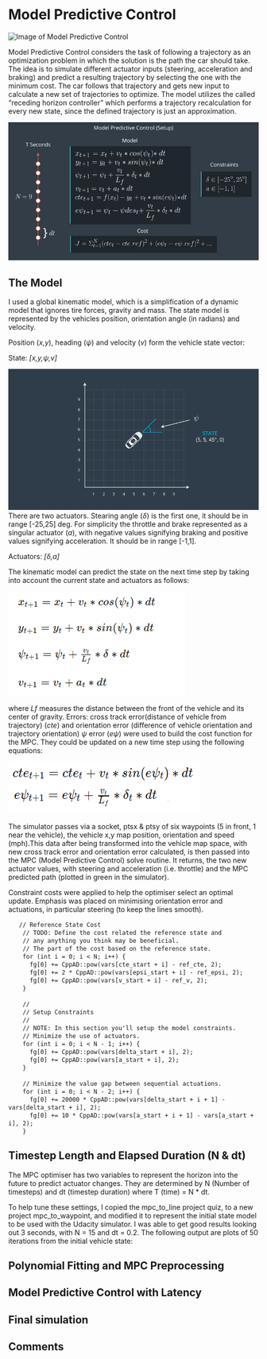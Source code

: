 
# Model Predictive Control
![Image of Model Predictive Control](images/modelpredictivecontrol.gif)


Model Predictive Control considers the task of following a trajectory as an optimization problem in which the solution is the path the car should take. The idea is to simulate different actuator inputs (steering, acceleration and braking) and predict a resulting trajectory by selecting the one with the minimum cost. The car follows that trajectory and gets new input to calculate a new set of trajectories to optimize. The model utilizes the called “receding horizon controller” which performs a trajectory recalculation for every new state, since the defined trajectory is just an approximation.

![Image of MPC](images/mpc.png)

## The Model
I used a global kinematic model, which is a simplification of a dynamic model that ignores tire forces, gravity and mass.
The state model is represented by the vehicles position, orientation angle (in radians) and velocity.

Position (_x,y_), heading (_ψ_) and velocity (_v_) form the vehicle state vector:

State: _[x,y,ψ,v]_

![Image of The Model](images/themodel.png)
There are two actuators. Stearing angle (_δ_) is the first one, it should be in range [-25,25] deg. For simplicity the throttle and brake represented as a singular actuator (_a_), with negative values signifying braking and positive values signifying acceleration. It should be in range [-1,1].

Actuators: _[δ,a]_

The kinematic model can predict the state on the next time step by taking into account the current state and actuators as follows:

![Kinematic model](images/eq1.png)

where _Lf_ measures the distance between the front of the vehicle and its center of gravity. 
Errors: cross track error(distance of vehicle from trajectory) (_cte_) and orientation error (difference of vehicle orientation and trajectory orientation) _ψ_ error (_eψ_) were used to build the cost function for the MPC. They could be updated on a new time step using the following equations:

![Errors update model](images/eq2.png)

The simulator passes via a socket, ptsx & ptsy of six waypoints (5 in front, 1 near the vehicle), the vehicle x,y map position, orientation and speed (mph).This data after being transformed into the vehicle map space, with new cross track error and orientation error calculated, is then passed into the MPC (Model Predictive Control) solve routine. It returns, the two new actuator values, with steering and acceleration (i.e. throttle) and the MPC predicted path (plotted in green in the simulator).

Constraint costs were applied to help the optimiser select an optimal update. Emphasis was placed on minimising orientation error and actuations, in particular steering (to keep the lines smooth).

```   
   // Reference State Cost
    // TODO: Define the cost related the reference state and
    // any anything you think may be beneficial.
    // The part of the cost based on the reference state.
    for (int i = 0; i < N; i++) {
      fg[0] += CppAD::pow(vars[cte_start + i] - ref_cte, 2);
      fg[0] += 2 * CppAD::pow(vars[epsi_start + i] - ref_epsi, 2);
      fg[0] += CppAD::pow(vars[v_start + i] - ref_v, 2);
    }

    //
    // Setup Constraints
    //
    // NOTE: In this section you'll setup the model constraints.
    // Minimize the use of actuators.
    for (int i = 0; i < N - 1; i++) {
      fg[0] += CppAD::pow(vars[delta_start + i], 2);
      fg[0] += CppAD::pow(vars[a_start + i], 2);
    }

    // Minimize the value gap between sequential actuations.
    for (int i = 0; i < N - 2; i++) {
      fg[0] += 20000 * CppAD::pow(vars[delta_start + i + 1] - vars[delta_start + i], 2);
      fg[0] += 10 * CppAD::pow(vars[a_start + i + 1] - vars[a_start + i], 2);
    }
```

## Timestep Length and Elapsed Duration (N & dt)
The MPC optimiser has two variables to represent the horizon into the future to predict actuator changes. They are determined by N (Number of timesteps) and dt (timestep duration) where T (time) = N * dt.

To help tune these settings, I copied the mpc_to_line project quiz, to a new project mpc_to_waypoint, and modified it to represent the initial state model to be used with the Udacity simulator. I was able to get good results looking out 3 seconds, with N = 15 and dt = 0.2. The following output are plots of 50 iterations from the initial vehicle state:


## Polynomial Fitting and MPC Preprocessing




## Model Predictive Control with Latency



## Final simulation





## Comments 
